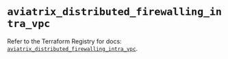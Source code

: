 # `aviatrix_distributed_firewalling_intra_vpc`

Refer to the Terraform Registry for docs: [`aviatrix_distributed_firewalling_intra_vpc`](https://registry.terraform.io/providers/aviatrixsystems/aviatrix/8.1.10/docs/resources/distributed_firewalling_intra_vpc).
